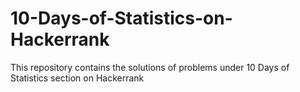 # 10-Days-of-Statistics-on-Hackerrank
This repository contains the solutions of problems under 10 Days of Statistics section on Hackerrank
